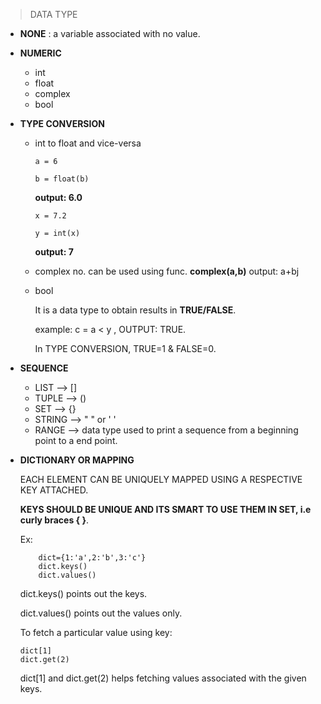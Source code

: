 >DATA TYPE
* **NONE** : a variable associated with no value.
* **NUMERIC**
    * int
    * float
    * complex
    * bool
* **TYPE CONVERSION**
    * int to float and vice-versa
    
        ```
        a = 6

        b = float(b)
        ```

        **output: 6.0**

        ```
        x = 7.2
        
        y = int(x)
        ```

        **output: 7**
    * complex no. can be used using func. **complex(a,b)** 
        output: a+bj
    * bool

        It is a data type to obtain results in **TRUE/FALSE**.
        
        example: c = a < y , OUTPUT: TRUE.

        In TYPE CONVERSION, TRUE=1 & FALSE=0.


* **SEQUENCE**
    * LIST --> []
    * TUPLE --> ()
    * SET --> {}
    * STRING --> " " or ' '
    * RANGE --> data type used to print a sequence from a   beginning point to a end point.
* **DICTIONARY OR MAPPING**
    
    EACH ELEMENT CAN BE UNIQUELY MAPPED USING A RESPECTIVE KEY ATTACHED.
    
    **KEYS SHOULD BE UNIQUE AND ITS SMART TO USE THEM IN SET, i.e curly braces { }**.
    
    Ex:

    ``` 
        dict={1:'a',2:'b',3:'c'}
        dict.keys()
        dict.values()
    ```
    dict.keys() points out the keys.
    
    dict.values() points out the values only.

    To fetch a particular value using key:

    ```
    dict[1]
    dict.get(2)
    ```
    dict[1] and dict.get(2) helps fetching values associated with the given keys.